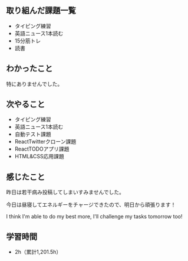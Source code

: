 ## 取り組んだ課題一覧
- タイピング練習
- 英語ニュース1本読む
- 15分筋トレ
- 読書
## わかったこと
特にありませんでした。
## 次やること
- タイピング練習
- 英語ニュース1本読む
- 自動テスト課題
- ReactTwitterクローン課題
- ReactTODOアプリ課題
- HTML&CSS応用課題
## 感じたこと
昨日は若干病み投稿してしまいすみませんでした。

今日は昼寝してエネルギーをチャージできたので、明日から頑張ります！

I think I'm able to do my best more, I'll challenge my tasks tomorrow too!

## 学習時間
- 2h（累計1,201.5h）
